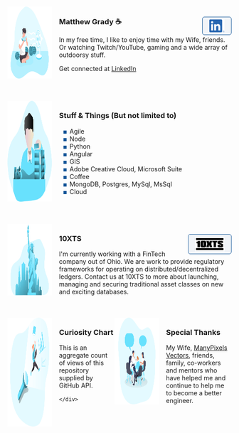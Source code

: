 <div class="row">
	<img class="row-logo" src="./Watermelon_Monochromatic.svg">
	<div class="row-item"><h3>Matthew Grady ☕ <a href = "https://linkedin.com/in/matthew-grady-7b752a16"><img src="./LI-In-Bug.png" style=" float: right; max-width: 66px;
    padding: 5px 15px;
    border: 1px solid #155799; 
    background: rgba(21, 87, 153, .05);
    border-radius: 5px; max-height: 29.06px;"></a></h3> 
<div id="about"></div>

In my free time, I like to enjoy time with my Wife, friends. Or watching Twitch/YouTube, gaming and a wide array of outdoorsy stuff.

Get connected at <a href="https://linkedin.com/in/matthew-grady-7b752a16">LinkedIn</a>
	</div>
</div>

<script>
 
document.getElementById("about").innerHTML = "Hi, I'm Matthew. I do solo and agile full-stack stuff and things from behind a monitor ( or 2, or 3 ).";

const header = document.getElementsByTagName("header");
window.onwheel = function(event) {headerScrollFunction(event)};
 
function headerScrollFunction(event) {
  if (document.documentElement.scrollTop > 10 && event.deltaY > 0) {

   header[0].classList.remove('expand');
   header[0].classList.add('collapse');

  } 
 else if (document.documentElement.scrollTop < 10 && event.deltaY < 0) {

    header[0].classList.remove('collapse');
    header[0].classList.add('expand');
    window.scrollTo(0,0);

 }
}
</script>

<style>
 
 body {
  scroll-snap-type: y mandatory;
 }
 
 header {
 scroll-snap-align: start;
 }
 
 #content {
 scroll-snap-align: start;
 }
 
 #about {
 scroll-snap-align: start;
 }
 
 #stuff--things-but-not-limited-to {
 scroll-snap-align: start;
 }
 
 #10xts {
 scroll-snap-align: start;
 }

 #curiosity-chart {
 scroll-snap-align: start;
 }
 
.row {
 display: flex;
 margin-bottom: 50px;
}

.row-logo {
 width: 100px;
 margin-right: 1rem;
}

.row-item {

}

ul li { 
  list-style-image: radial-gradient(circle, #155799,  #155799);
  list-style-border: 1px solid #155799;
}
	
.collapse {
  display: flex;
  justify-content: center;
  align-items: center;
  animation: collapse .5s ease forwards;
 
}

.collapse .project-name {
 font-size: 12px;
}

.collapse a.btn {
 display: none;
}
 
.expand {
 animation: expand .5s ease forwards;
 padding-top: 80px;
 padding-bottom: 80px;
}
 
.bottom-left {
  position: fixed;
  bottom: 18px;
  left: -10px;
 }
 
 .top-right {
  position: fixed;
  top: 60px;
  right: 00px;
 }
 
 .page-header {
  background-image: linear-gradient(
  120deg, #155799, #fff);
  position: sticky;
  top: 0px;
  padding-top: 80px;
  padding-bottom: 80px;
 }
 
 .main-content h1, .main-content h2, .main-content h3, .main-content h4, .main-content h5, .main-content h6 {
  color:  #155799;
 }
 
  @keyframes collapse {
   from {
   padding-top: 80px;
   padding-bottom: 80px;
   }
   to {
   padding-top: 2px;
   padding-bottom: 2px;
   }
 }

 @keyframes expand {
   from {
    padding-top: 2px;
    padding-bottom: 2px;
   }
   to {
    padding-top: 80px;
    padding-bottom: 80px;
   }
 }
</style>

<div class="row">
	<img class="row-logo" src="./Data Arranging_Monochromatic.svg">
	<div class="row-item"><h3>Stuff & Things (But not limited to)</h3> 
<ul>
  <li>Agile</li>
  <li>Node</li>
  <li>Python</li>
  <li>Angular</li>
  <li>GIS</li>
  <li>Adobe Creative Cloud, Microsoft Suite</li>
  <li>Coffee</li>
  <li>MongoDB, Postgres, MySql, MsSql</li>
  <li>Cloud</li>
</ul>  
	</div>
</div>

<div class="row">
	<img class="row-logo" src="./Statue of liberty_Monochromatic.svg">
	<div class="row-item"><h3>10XTS <a href = "mailto: info@10xts.com"><img src="./10xts.png" style=" float: right; max-width: 66px;
    padding: 5px 15px;
    border: 1px solid #155799; 
    background: rgba(21, 87, 153, .05);
    border-radius: 5px;"></a></h3> 
I'm currently working with a FinTech company out of Ohio. We are work to provide regulatory frameworks for operating on distributed/decentralized ledgers. Contact us at 10XTS to more about launching, managing and securing traditional asset classes on new and exciting databases. 
	</div>
</div>


<script src="https://d3js.org/d3.v3.min.js"></script>
<script>

function findNode (node) {
	
    for (var i = 0; i < node.childNodes.length; i++) {
      var child = node.childNodes[i];
					     console.log(child);
      if (child.className == 'curiosity-container') {
					     console.log('found');
 	return child;
      }
      findNode(child);

    }
}
					       
// Set the dimensions of the canvas / graph
const	margin = {top: 30, right: 20, bottom: 30, left: 50},
	width = 600 - margin.left - margin.right,
	height = 270 - margin.top - margin.bottom;

// Parse the date / time
const	parseDate = d3.time.format("%d-%b-%y").parse;

// Set the ranges
const	x = d3.time.scale().range([0, width]);
const	y = d3.scale.linear().range([height, 0]);

// Define the axes
const	xAxis = d3.svg.axis().scale(x)
	.orient("bottom").ticks(5);

const	yAxis = d3.svg.axis().scale(y)
	.orient("left").ticks(5);

// Define the line
const	valueline = d3.svg.line()
	.x(function(d) { return x(d.date); })
	.y(function(d) { return y(d.close); });
    
// Adds the svg canvas
let	svg = d3.select("#content");
	console.log(svg)   
	svg = findNode(svg[0][0]);
	
	console.log(svg);
	
	svg.append("svg")
		.attr("width", width + margin.left + margin.right)
		.attr("height", height + margin.top + margin.bottom)
	.append("g")
		.attr("transform", "translate(" + margin.left + "," + margin.top + ")");

// Get the data
d3.csv("data.csv", function(error, data) {
	data.forEach(function(d) {
		d.date = parseDate(d.date);
		d.close = +d.close;
	});

	// Scale the range of the data
	x.domain(d3.extent(data, function(d) { return d.date; }));
	y.domain([0, d3.max(data, function(d) { return d.close; })]);

	// Add the valueline path.
	svg.append("path")		// Add the valueline path.
		.attr("class", "line")
		.attr("d", valueline(data));

	// Add the X Axis
	svg.append("g")			// Add the X Axis
		.attr("class", "x axis")
		.attr("transform", "translate(0," + height + ")")
		.call(xAxis);

	// Add the Y Axis
	svg.append("g")			// Add the Y Axis
		.attr("class", "y axis")
		.call(yAxis);

});

</script>

<style>
path { 
  stroke: steelblue;
	stroke-width: 2;
	fill: none;
}

.axis path,
.axis line {
	fill: none;
	stroke: grey;
	stroke-width: 1;
	shape-rendering: crispEdges;
}
 </style>

<div class="row">
	<img class="row-logo" src="./Spotlight _Monochromatic.svg">
	<div class="row-item"><h3>Curiosity Chart</h3> 
This is an aggregate count of views of this repository supplied by GitHub API. 

	</div>
</div>
<section id="container" class="curiosity-container"></section>
<div class="row">
	<img class="row-logo" src="./Brainstorming session _Monochromatic.svg">
	<div class="row-item"><h3>Special Thanks</h3> 
		My Wife, <a href="https://www.manypixels.co/gallery">ManyPixels Vectors</a>, friends, family, co-workers and mentors who have helped me and continue to help me to become a better engineer.
	</div>
</div>


